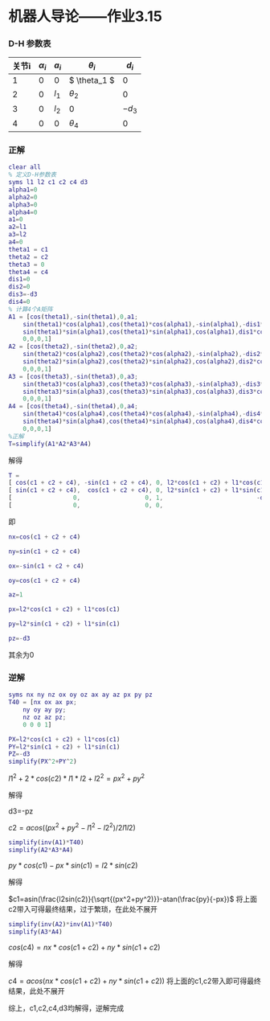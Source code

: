 # 机器人导论——作业3.15

### D-H 参数表

| 关节i | $\alpha_i$ | $a_i$ | $\theta_i$ | $d_i$ |
| :---- | ---------- | ----- | ---------- | ----- |
| 1     | 0          | 0     | $ \theta_1 $ | 0     |
| 2     | 0          | $l_1$ | $\theta_2$ | 0 |
| 3 | 0 | $l_2$ | 0 | $-d_3$ |
| 4 | 0 | 0 | $\theta_4$ | 0 |

### 正解

```matlab
clear all
% 定义D-H参数表
syms l1 l2 c1 c2 c4 d3
alpha1=0
alpha2=0
alpha3=0
alpha4=0
a1=0
a2=l1
a3=l2
a4=0
theta1 = c1
theta2 = c2
theta3 = 0
theta4 = c4
dis1=0
dis2=0
dis3=-d3
dis4=0
% 计算4个A矩阵
A1 = [cos(theta1),-sin(theta1),0,a1;
    sin(theta1)*cos(alpha1),cos(theta1)*cos(alpha1),-sin(alpha1),-dis1*sin(alpha1);
    sin(theta1)*sin(alpha1),cos(theta1)*sin(alpha1),cos(alpha1),dis1*cos(alpha1);
    0,0,0,1]
A2 = [cos(theta2),-sin(theta2),0,a2;
    sin(theta2)*cos(alpha2),cos(theta2)*cos(alpha2),-sin(alpha2),-dis2*sin(alpha2);
    sin(theta2)*sin(alpha2),cos(theta2)*sin(alpha2),cos(alpha2),dis2*cos(alpha2);
    0,0,0,1]
A3 = [cos(theta3),-sin(theta3),0,a3;
    sin(theta3)*cos(alpha3),cos(theta3)*cos(alpha3),-sin(alpha3),-dis3*sin(alpha3);
    sin(theta3)*sin(alpha3),cos(theta3)*sin(alpha3),cos(alpha3),dis3*cos(alpha3);
    0,0,0,1]
A4 = [cos(theta4),-sin(theta4),0,a4;
    sin(theta4)*cos(alpha4),cos(theta4)*cos(alpha4),-sin(alpha4),-dis4*sin(alpha4);
    sin(theta4)*sin(alpha4),cos(theta4)*sin(alpha4),cos(alpha4),dis4*cos(alpha4);
    0,0,0,1]
%正解
T=simplify(A1*A2*A3*A4)
```

解得

```matlab
T =
[ cos(c1 + c2 + c4), -sin(c1 + c2 + c4), 0, l2*cos(c1 + c2) + l1*cos(c1)]
[ sin(c1 + c2 + c4),  cos(c1 + c2 + c4), 0, l2*sin(c1 + c2) + l1*sin(c1)]
[                 0,                  0, 1,                          -d3]
[                 0,                  0, 0,                            1]
```

即

```matlab
nx=cos(c1 + c2 + c4)

ny=sin(c1 + c2 + c4)

ox=-sin(c1 + c2 + c4)

oy=cos(c1 + c2 + c4)

az=1

px=l2*cos(c1 + c2) + l1*cos(c1)

py=l2*sin(c1 + c2) + l1*sin(c1)

pz=-d3
```

其余为0

### 逆解

```matlab
syms nx ny nz ox oy oz ax ay az px py pz
T40 = [nx ox ax px;
    ny oy ay py;
    nz oz az pz;
    0 0 0 1]
```

```matlab
PX=l2*cos(c1 + c2) + l1*cos(c1)
PY=l2*sin(c1 + c2) + l1*sin(c1)
PZ=-d3
simplify(PX^2+PY^2)
```

$l1^2 + 2*cos(c2)*l1*l2 + l2^2=px^2+py^2$

解得

d3=-pz

$c2=acos((px^2+py^2-l1^2-l2^2)/2l1l2)$

```matlab
simplify(inv(A1)*T40)
simplify(A2*A3*A4)
```

$py*cos(c1) - px*sin(c1)=l2*sin(c2)$

解得

$c1=asin(\frac{l2sin(c2)}{\sqrt{(px^2+py^2)}}-atan(\frac{py}{-px})$     将上面c2带入可得最终结果，过于繁琐，在此处不展开

```matlab
simplify(inv(A2)*inv(A1)*T40)
simplify(A3*A4)
```

$cos(c4)=nx*cos(c1 + c2) + ny*sin(c1 + c2)$

解得

$c4=acos(nx*cos(c1 + c2) + ny*sin(c1 + c2))$ 将上面的c1,c2带入即可得最终结果，此处不展开



综上，c1,c2,c4,d3均解得，逆解完成